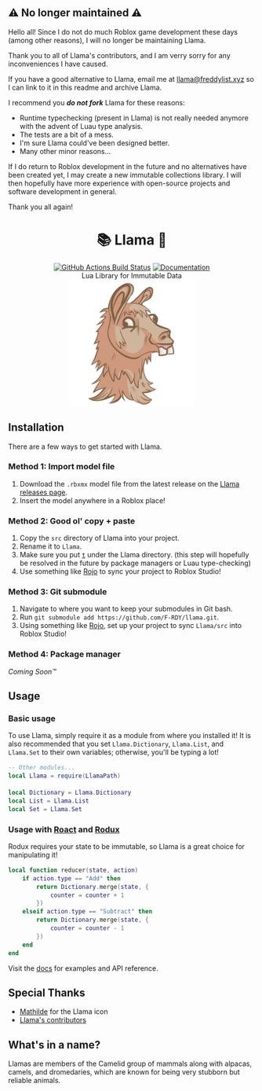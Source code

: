 ## ⚠️ No longer maintained ⚠️

Hello all! Since I do not do much Roblox game development these days (among other reasons), I will no longer be maintaining Llama.

Thank you to all of Llama's contributors, and I am verry sorry for any inconveniences I have caused.

If you have a good alternative to Llama, email me at llama@freddylist.xyz so I can link to it in this readme and archive Llama.

I recommend you ***do not fork*** Llama for these reasons:
- Runtime typechecking (present in Llama) is not really needed anymore with the advent of Luau type analysis.
- The tests are a bit of a mess.
- I'm sure Llama could've been designed better.
- Many other minor reasons...

If I do return to Roblox development in the future and no alternatives have been created yet, I may create a new immutable collections library. I will then hopefully have more experience with open-source projects and software development in general.

Thank you all again!

<h1 align="center">📚 Llama 🦙</h1>
<div align="center">
	<a href="https://github.com/freddylist/llama/actions"><img src="https://github.com/freddylist/llama/workflows/CI/badge.svg" alt="GitHub Actions Build Status" /></a>
	<a href="https://freddylist.github.io/llama"><img src="https://img.shields.io/badge/docs-website-green.svg" alt="Documentation" /></a>
</div>
<div align="center">
	Lua Library for Immutable Data
</div>

<div align="center">
	<img src="docs/img/favicon.ico" width=256 height=256 alt="Llama"></img>
</div>

## Installation

There are a few ways to get started with Llama.

### Method 1: Import model file

1. Download the `.rbxmx` model file from the latest release on the [Llama releases page](https://github.com/F-RDY/llama/releases).
2. Insert the model anywhere in a Roblox place!

### Method 2: Good ol' copy + paste

1. Copy the `src` directory of Llama into your project.
2. Rename it to `Llama`.
3. Make sure you put [`t`](https://github.com/osyrisrblx/t) under the Llama directory. (this step will hopefully be resolved in the future by package managers or Luau type-checking)
4. Use something like [Rojo](https://github.com/rojo-rbx/rojo) to sync your project to Roblox Studio!

### Method 3: Git submodule

1. Navigate to where you want to keep your submodules in Git bash.
2. Run `git submodule add https://github.com/F-RDY/llama.git`.
3. Using something like [Rojo](https://github.com/rojo-rbx/rojo), set up your project to sync `Llama/src` into Roblox Studio!

### Method 4: Package manager

*Coming Soon™*

## Usage

### Basic usage

To use Llama, simply require it as a module from where you installed it! It is also recommended that you set `Llama.Dictionary`, `Llama.List`, and `Llama.Set` to their own variables; otherwise, you'll be typing a lot!

```lua
-- Other modules...
local Llama = require(LlamaPath)

local Dictionary = Llama.Dictionary
local List = Llama.List
local Set = Llama.Set
```

### Usage with [Roact](https://github.com/Roblox/roact/) and [Rodux](https://github.com/Roblox/rodux)

Rodux requires your state to be immutable, so Llama is a great choice for manipulating it!

```lua
local function reducer(state, action)
	if action.type == "Add" then
		return Dictionary.merge(state, {
			counter = counter + 1
		})
	elseif action.type == "Subtract" then
		return Dictionary.merge(state, {
			counter = counter - 1
		})
	end
end
```

Visit the [docs](https://freddylist.github.io/llama/) for examples and API reference.

## Special Thanks

- [Mathilde](https://www.instagram.com/httpsugars_/) for the Llama icon
- [Llama's contributors](https://github.com/freddylist/llama/graphs/contributors)

## What's in a name?
Llamas are members of the Camelid group of mammals along with alpacas, camels, and dromedaries, which are known for being very stubborn but reliable animals.
